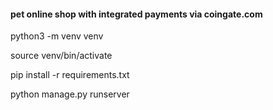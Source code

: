 #### pet online shop with integrated payments via coingate.com

python3 -m venv venv

source venv/bin/activate

pip install -r requirements.txt

python manage.py runserver






